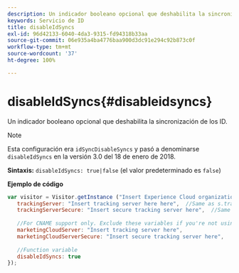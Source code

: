 ```yaml
---
description: Un indicador booleano opcional que deshabilita la sincronización de los ID.
keywords: Servicio de ID
title: disableIdSyncs
exl-id: 96d42133-6040-4da3-9315-fd94318b33aa
source-git-commit: 06e935a4ba4776baa900d3dc91e294c92b873c0f
workflow-type: tm+mt
source-wordcount: '37'
ht-degree: 100%

---
```


# disableIdSyncs{#disableidsyncs}

Un indicador booleano opcional que deshabilita la sincronización de los ID.

>[!NOTE]
>
>Esta configuración era `idSyncDisableSyncs` y pasó a denominarse `disableIdSyncs` en la versión 3.0 del 18 de enero de 2018.

**Sintaxis:** `disableIdSyncs: true|false` (el valor predeterminado es `false`)

**Ejemplo de código**

```js
var visitor = Visitor.getInstance ("Insert Experience Cloud organization ID here",{ 
   trackingServer: "Insert tracking server here here",  //Same as s.trackingServer 
   trackingServerSecure: "Insert secure tracking server here",  //Same as s.trackingServerSecure 
 
   //For CNAME support only. Exclude these variables if you're not using CNAME 
   marketingCloudServer: "Insert tracking server here", 
   marketingCloudServerSecure: "Insert secure tracking server here", 
 
   //Function variable 
   disableIdSyncs: true 
});
```
